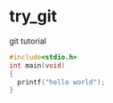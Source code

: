 try_git
=======
git tutorial
```c
#include<stdio.h>
int main(void)
{
  printf("hello world");
}
```
